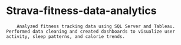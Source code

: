 # Strava-fitness-data-analytics
        Analyzed fitness tracking data using SQL Server and Tableau.          Performed data cleaning and created dashboards to visualize user activity, sleep patterns, and calorie trends.
